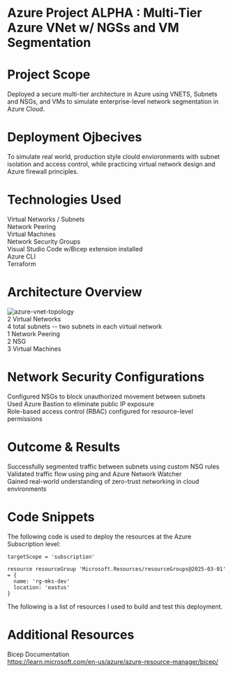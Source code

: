 # Azure Project ALPHA : Multi-Tier Azure VNet w/ NGSs and VM Segmentation



# Project Scope
Deployed a secure multi-tier architecture in Azure using VNETS, Subnets and NSGs, and VMs to simulate enterprise-level network segmentation in Azure Cloud.

# Deployment Ojbecives
To simulate real world, production style clould envioronments with subnet isolation and access control, while practicing virtual network design and Azure firewall principles.

# Technologies Used 
Virtual Networks / Subnets  
Network Peering  
Virtual Machines  
Network Security Groups  
Visual Studio Code w/Bicep extension installed  
Azure CLI  
Terraform  

# Architecture Overview
![azure-vnet-topology](https://github.com/user-attachments/assets/9447f223-d0c0-4b38-b604-4076ad780669)  
2 Virtual Networks  
4 total subnets -- two subnets in each virtual network  
1 Network Peering  
2 NSG  
3 Virtual Machines  

# Network Security Configurations
Configured NSGs to block unauthorized movement between subnets  
Used Azure Bastion to eliminate public IP exposure  
Role-based access control (RBAC) configured for resource-level permissions  

# Outcome & Results
Successfully segmented traffic between subnets using custom NSG rules  
Validated traffic flow using ping and Azure Network Watcher  
Gained real-world understanding of zero-trust networking in cloud environments

# Code Snippets
The following code is used to deploy the resources at the Azure Subscription level:
```bicep
targetScope = 'subscription'

resource resourceGroup 'Microsoft.Resources/resourceGroups@2025-03-01' = {
  name: 'rg-mks-dev'
  location: 'eastus'
}
```
The following is a list of resources I used to build and test this deployment.


# Additional Resources  
Bicep Documentation  
https://learn.microsoft.com/en-us/azure/azure-resource-manager/bicep/  




